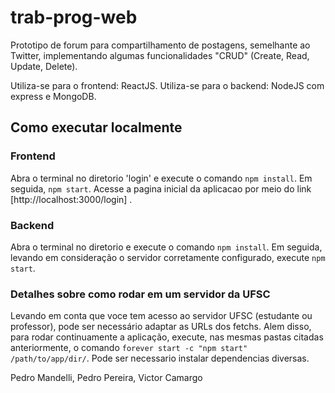 # trab-prog-web

Prototipo de forum para compartilhamento de postagens, semelhante ao Twitter, implementando algumas funcionalidades "CRUD" (Create, Read, Update, Delete).

Utiliza-se para o frontend: ReactJS.
Utiliza-se para o backend: NodeJS com express e MongoDB.

## Como executar localmente

### Frontend
Abra o terminal no diretorio 'login' e execute o comando `npm install`.
Em seguida, `npm start`.
Acesse a pagina inicial da aplicacao por meio do link [http://localhost:3000/login] .

### Backend
Abra o terminal no diretorio e execute o comando `npm install`.
Em seguida, levando em consideração o servidor corretamente configurado, execute `npm start`.

### Detalhes sobre como rodar em um servidor da UFSC
Levando em conta que voce tem acesso ao servidor UFSC (estudante ou professor), pode ser necessário adaptar as URLs dos fetchs. Alem disso, para rodar continuamente a aplicação, execute, nas mesmas pastas citadas anteriormente, o comando `forever start -c "npm start" /path/to/app/dir/`. Pode ser necessario instalar dependencias diversas.

Pedro Mandelli, Pedro Pereira, Victor Camargo
